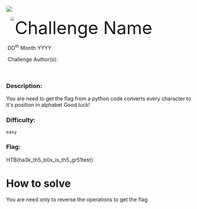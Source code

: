 ![](assets/images/banner.png)



<img src="assets/images/htb.png" style="margin-left: 20px; zoom: 60%;" align=left />    	<font size="10">Challenge Name</font>

​		DD<sup>th</sup> Month YYYY

​		Challenge Author(s): 

​		

 



### Description:

You are need to get the flag from a python code converts every character to it's position in alphabet
Good luck!

### Difficulty:

`easy`

### Flag:

HTB{ha3k_th5_b0x_is_th5_gr51test}

# How to solve
You are need only to reverse the operations to get the flag

